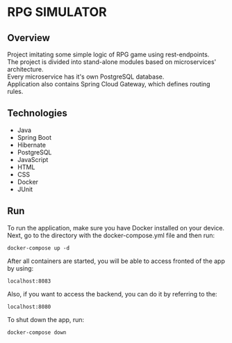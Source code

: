 # RPG SIMULATOR

## Overview
Project imitating some simple logic of RPG game using rest-endpoints. \
The project is divided into stand-alone modules based on microservices' architecture. \
Every microservice has it's own PostgreSQL database. \
Application also contains Spring Cloud Gateway, which defines routing rules.

## Technologies
* Java
* Spring Boot
* Hibernate
* PostgreSQL
* JavaScript
* HTML
* CSS
* Docker
* JUnit

## Run
To run the application, make sure you have Docker installed on your device.
Next, go to the directory with the docker-compose.yml file and then run:

    docker-compose up -d

After all containers are started, you will be able to access fronted of the app by using:

    localhost:8083

Also, if you want to access the backend, you can do it by referring to the:

    localhost:8080

To shut down the app, run:

    docker-compose down

